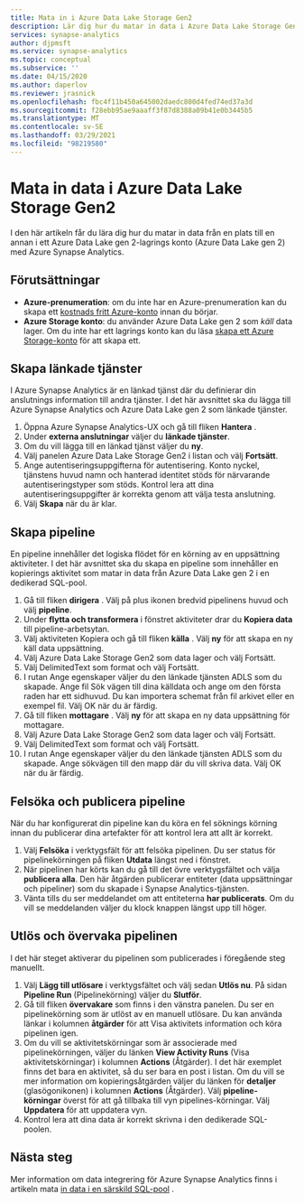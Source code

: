 ```yaml
---
title: Mata in i Azure Data Lake Storage Gen2
description: Lär dig hur du matar in data i Azure Data Lake Storage Gen2 i Azure Synapse Analytics
services: synapse-analytics
author: djpmsft
ms.service: synapse-analytics
ms.topic: conceptual
ms.subservice: ''
ms.date: 04/15/2020
ms.author: daperlov
ms.reviewer: jrasnick
ms.openlocfilehash: fbc4f11b450a645002daedc800d4fed74ed37a3d
ms.sourcegitcommit: f28ebb95ae9aaaff3f87d8388a09b41e0b3445b5
ms.translationtype: MT
ms.contentlocale: sv-SE
ms.lasthandoff: 03/29/2021
ms.locfileid: "98219580"
---
```

# <a name="ingest-data-into-azure-data-lake-storage-gen2"></a>Mata in data i Azure Data Lake Storage Gen2 

I den här artikeln får du lära dig hur du matar in data från en plats till en annan i ett Azure Data Lake gen 2-lagrings konto (Azure Data Lake gen 2) med Azure Synapse Analytics.

## <a name="prerequisites"></a>Förutsättningar

* **Azure-prenumeration**: om du inte har en Azure-prenumeration kan du skapa ett [kostnads fritt Azure-konto](https://azure.microsoft.com/free/) innan du börjar.
* **Azure Storage konto**: du använder Azure Data Lake gen 2 som *käll* data lager. Om du inte har ett lagrings konto kan du läsa [skapa ett Azure Storage-konto](../../storage/common/storage-account-create.md?bc=%2fazure%2fsynapse-analytics%2fbreadcrumb%2ftoc.json&toc=%2fazure%2fsynapse-analytics%2ftoc.json) för att skapa ett.

## <a name="create-linked-services"></a>Skapa länkade tjänster

I Azure Synapse Analytics är en länkad tjänst där du definierar din anslutnings information till andra tjänster. I det här avsnittet ska du lägga till Azure Synapse Analytics och Azure Data Lake gen 2 som länkade tjänster.

1. Öppna Azure Synapse Analytics-UX och gå till fliken **Hantera** .
1. Under **externa anslutningar** väljer du **länkade tjänster**.
1. Om du vill lägga till en länkad tjänst väljer du **ny**.
1. Välj panelen Azure Data Lake Storage Gen2 i listan och välj **Fortsätt**.
1. Ange autentiseringsuppgifterna för autentisering. Konto nyckel, tjänstens huvud namn och hanterad identitet stöds för närvarande autentiseringstyper som stöds. Kontrol lera att dina autentiseringsuppgifter är korrekta genom att välja testa anslutning. 
1. Välj **Skapa** när du är klar.

## <a name="create-pipeline"></a>Skapa pipeline

En pipeline innehåller det logiska flödet för en körning av en uppsättning aktiviteter. I det här avsnittet ska du skapa en pipeline som innehåller en kopierings aktivitet som matar in data från Azure Data Lake gen 2 i en dedikerad SQL-pool.

1. Gå till fliken **dirigera** . Välj på plus ikonen bredvid pipelinens huvud och välj **pipeline**.
1. Under **flytta och transformera** i fönstret aktiviteter drar du **Kopiera data** till pipeline-arbetsytan.
1. Välj aktiviteten Kopiera och gå till fliken **källa** . Välj **ny** för att skapa en ny käll data uppsättning.
1. Välj Azure Data Lake Storage Gen2 som data lager och välj Fortsätt.
1. Välj DelimitedText som format och välj Fortsätt.
1. I rutan Ange egenskaper väljer du den länkade tjänsten ADLS som du skapade. Ange fil Sök vägen till dina källdata och ange om den första raden har ett sidhuvud. Du kan importera schemat från fil arkivet eller en exempel fil. Välj OK när du är färdig.
1. Gå till fliken **mottagare** . Välj **ny** för att skapa en ny data uppsättning för mottagare.
1. Välj Azure Data Lake Storage Gen2 som data lager och välj Fortsätt.
1. Välj DelimitedText som format och välj Fortsätt.
1. I rutan Ange egenskaper väljer du den länkade tjänsten ADLS som du skapade. Ange sökvägen till den mapp där du vill skriva data. Välj OK när du är färdig.

## <a name="debug-and-publish-pipeline"></a>Felsöka och publicera pipeline

När du har konfigurerat din pipeline kan du köra en fel söknings körning innan du publicerar dina artefakter för att kontrol lera att allt är korrekt.

1. Välj **Felsöka** i verktygsfält för att felsöka pipelinen. Du ser status för pipelinekörningen på fliken **Utdata** längst ned i fönstret. 
1. När pipelinen har körts kan du gå till det övre verktygsfältet och välja **publicera alla**. Den här åtgärden publicerar entiteter (data uppsättningar och pipeliner) som du skapade i Synapse Analytics-tjänsten.
1. Vänta tills du ser meddelandet om att entiteterna **har publicerats**. Om du vill se meddelanden väljer du klock knappen längst upp till höger. 


## <a name="trigger-and-monitor-the-pipeline"></a>Utlös och övervaka pipelinen

I det här steget aktiverar du pipelinen som publicerades i föregående steg manuellt. 

1. Välj **Lägg till utlösare** i verktygsfältet och välj sedan **Utlös nu**. På sidan **Pipeline Run** (Pipelinekörning) väljer du **Slutför**.  
1. Gå till fliken **övervakare** som finns i den vänstra panelen. Du ser en pipelinekörning som är utlöst av en manuell utlösare. Du kan använda länkar i kolumnen **åtgärder** för att Visa aktivitets information och köra pipelinen igen.
1. Om du vill se aktivitetskörningar som är associerade med pipelinekörningen, väljer du länken **View Activity Runs** (Visa aktivitetskörningar) i kolumnen **Actions** (Åtgärder). I det här exemplet finns det bara en aktivitet, så du ser bara en post i listan. Om du vill se mer information om kopieringsåtgärden väljer du länken för **detaljer** (glasögonikonen) i kolumnen **Actions** (Åtgärder). Välj **pipeline-körningar** överst för att gå tillbaka till vyn pipelines-körningar. Välj **Uppdatera** för att uppdatera vyn.
1. Kontrol lera att dina data är korrekt skrivna i den dedikerade SQL-poolen.


## <a name="next-steps"></a>Nästa steg

Mer information om data integrering för Azure Synapse Analytics finns i artikeln mata [in data i en särskild SQL-pool](data-integration-sql-pool.md) .